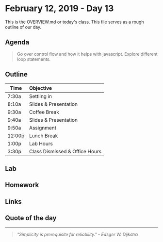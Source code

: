 # February 12, 2019 - Day 13 

This is the OVERVIEW.md or today's class. This file serves as a rough outline of our day. 

## Agenda
>Go over control flow and how it helps with javascript. Explore different loop statements. 



## Outline

| Time   | Objective                        |
| -------|:---------------------------------|
| 7:30a  | Settling in                      |
| 8:10a  | Slides & Presentation            |
| 9:30a  | Coffee Break                     |
| 9:40a  | Slides & Presentation            |
| 9:50a  | Assignment                       |
| 12:00p | Lunch Break                      |
| 1:00p  | Lab Hours                        |
| 3:30p  | Class Dismissed & Office Hours   |


## Lab


## Homework


## Links 


## Quote of the day
---
>*"Simplicity is prerequisite for reliability." - Edsger W. Dijkstra*

